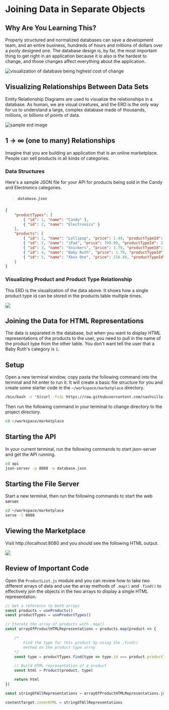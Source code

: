 # Joining Data in Separate Objects

## Why Are You Learning This?

Properly structured and normalized databases can save a development team, and an entire business, hundreds of hours and millions of dollars over a pooly designed one. The database design is, by far, the most important thing to get right in an application because it is also is the hardest to change, and those changes affect everything about the application.

![visualization of database being highest cost of change](./images/cost-of-change.png)

## Visualizing Relationships Between Data Sets

Entity Relationship Diagrams are used to visualize the relationships in a database. As human, we are visual creatures, and the ERD is the only way for us to understand a large, complex database made of thousands, millions, or billions of points of data.

![sample erd image](./images/erd-sample.png)

## 1 -> &infin; (one to many) Relationships

Imagine that you are building an application that is an online marketplace. People can sell products in all kinds of categories.

### Data Structures

Here's a sample JSON file for your API for products being sold in the Candy and Electronics categories.

> ##### `database.json`

```json
{
    "productTypes": [
        { "id": 1, "name": "Candy" },
        { "id": 2, "name": "Electronics" }
    ],
    "products": [
        { "id": 1, "name": "Lollipop", "price": 1.49, "productTypeId": 1 },
        { "id": 2, "name": "iPad", "price": 799.99, "productTypeId": 2 },
        { "id": 3, "name": "Snickers", "price": 1.79, "productTypeId": 1 },
        { "id": 4, "name": "Baby Ruth", "price": 1.79, "productTypeId": 1 },
        { "id": 5, "name": "Xbox One", "price": 216.49, "productTypeId": 2 }
    ]
}
```

### Visualizing Product and Product Type Relationship

This ERD is the visualization of the data above. It shows how a single product type id can be stored in the products table multiple times.

![](./images/product-producttypes.png)

## Joining the Data for HTML Representations

The data is separated in the database, but when you want to display HTML representations of the products to the user, you need to pull in the name of the product type from the other table. You don't want tell the user that a Baby Ruth's category is `1`.

## Setup

Open a new terminal window, copy pasta the following command into the terminal and hit enter to run it. It will create a basic file structure for you and create some starter code in the `~/workspace/marketplace` directory.

```sh
/bin/bash -c "$(curl -fsSL https://raw.githubusercontent.com/nashville-software-school/client-side-mastery/cohort-42/book-2-glassdale-pd/chapters/scripts/marketplace-install.sh)"
```

Then run the following command in your terminal to change directory to the project directory.

```sh
cd ~/workspace/marketplace
```

## Starting the API

In your current terminal, run the following commands to start json-server and get the API running.

```sh
cd api
json-server -p 8088 -w database.json
```

## Starting the File Server

Start a new terminal, then run the following commands to start the web server.

```sh
cd ~/workspace/marketplace
serve -l 8080
```
## Viewing the Marketplace

Visit http://localhost:8080 and you should see the following HTML output.

![](./images/marketplace.png)

## Review of Important Code

Open the `ProductList.js` module and you can review how to take two different arrays of data and use the array methods of `.map()` and `.find()` to effectively join the objects in the two arrays to display a single HTML representation.

```js
// Get a reference to both arrays
const products = useProducts()
const productTypes = useProductTypes()

// Iterate the array of products with .map()
const arrayOfProductHTMLRepresentations = products.map(product => {

    /*
        Find the type for this product by using the .find()
        method on the product type array
    */
    const type = productTypes.find(type => type.id === product.productTypeId)

    // Build HTML representation of a product
    const html = Product(product, type)

    return html
})

const stringOfAllRepresentations = arrayOfProductHTMLRepresentations.join("")

contentTarget.innerHTML = stringOfAllRepresentations
```